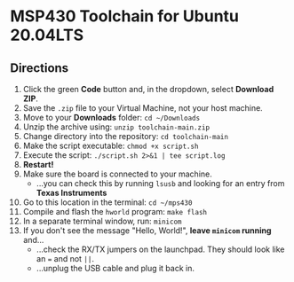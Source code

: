 # MSP430 Toolchain for Ubuntu 20.04LTS

Directions
----------

1. Click the green **Code** button and, in the dropdown, select **Download ZIP**.
1. Save the `.zip` file to your Virtual Machine, not your host machine.
1. Move to your **Downloads** folder: `cd ~/Downloads`
1. Unzip the archive using: `unzip toolchain-main.zip`
1. Change directory into the repository: `cd toolchain-main`
1. Make the script executable: `chmod +x script.sh`
1. Execute the script: `./script.sh 2>&1 | tee script.log`
1. **Restart!**
1. Make sure the board is connected to your machine.
	* ...you can check this by running `lsusb` and looking for an entry from **Texas Instruments**
1. Go to this location in the terminal: `cd ~/mps430`
1. Compile and flash the `hworld` program: `make flash`
1. In a separate terminal window, run: `minicom`
1. If you don't see the message "Hello, World!", **leave `minicom` running** and...
	* ...check the RX/TX jumpers on the launchpad. They should look like an `=` and not `||`.
	* ...unplug the USB cable and plug it back in.

